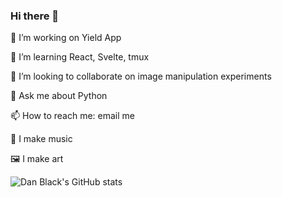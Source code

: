### Hi there 👋

🔭 I’m working on Yield App

🌱 I’m learning React, Svelte, tmux

👯 I’m looking to collaborate on image manipulation experiments

💬 Ask me about Python

📫 How to reach me: email me

🎸 I make music

🖼 I make art

<!--
**dyspop/dyspop** is a ✨ _special_ ✨ repository because its `README.md` (this file) appears on your GitHub profile.

Here are some ideas to get you started:

- 🔭 I’m currently working on ...
- 🌱 I’m currently learning ...
- 👯 I’m looking to collaborate on ...
- 🤔 I’m looking for help with ...
- 💬 Ask me about ...
- 📫 How to reach me: ...
- 😄 Pronouns: ...
- ⚡ Fun fact: ...
-->

![Dan Black's GitHub stats](https://github-readme-stats.vercel.app/api?username=dyspop&count_private=true&include_all_commits=true&show_icons=true&title_color=ffffff&icon_color=f2d9dd&text_color=f0dbd9&bg_color=145,000000,990000,bb3311,ff6622,&hide_border=true)
